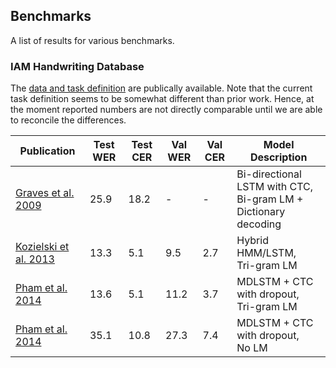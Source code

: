 ## Benchmarks

A list of results for various benchmarks.


### IAM Handwriting Database

The [data and task definition](http://www.fki.inf.unibe.ch/databases/iam-handwriting-database) are publically available. Note that the current task definition seems to be somewhat different than prior work. Hence, at the moment reported numbers are not directly comparable until we are able to reconcile the differences.

Publication | Test WER | Test CER | Val WER | Val CER | Model Description |
---|---|---|---|---|---|
[Graves et al. 2009](https://www.cs.toronto.edu/~graves/tpami_2009.pdf) | 25.9 | 18.2 | - | - | Bi-directional LSTM with CTC, <br/> Bi-gram LM + Dictionary decoding |
[Kozielski et al. 2013](http://citeseerx.ist.psu.edu/viewdoc/download?doi=10.1.1.392.8113&rep=rep1&type=pdf) | 13.3 | 5.1 | 9.5 | 2.7 | Hybrid HMM/LSTM, <br/> Tri-gram LM |
[Pham et al. 2014](https://arxiv.org/abs/1312.4569) | 13.6 | 5.1 | 11.2 | 3.7 | MDLSTM + CTC with dropout, <br/> Tri-gram LM
[Pham et al. 2014](https://arxiv.org/abs/1312.4569) | 35.1 | 10.8 | 27.3 | 7.4 | MDLSTM + CTC with dropout, <br/> No LM
